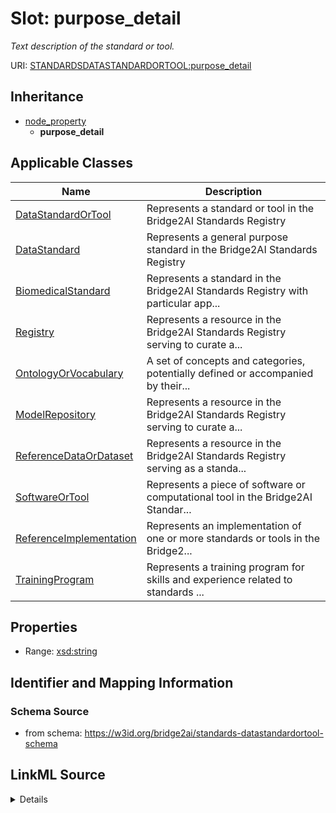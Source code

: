 # Slot: purpose_detail
_Text description of the standard or tool._


URI: [STANDARDSDATASTANDARDORTOOL:purpose_detail](https://w3id.org/bridge2ai/standards-datastandardortool-schema/purpose_detail)




## Inheritance

* [node_property](node_property.md)
    * **purpose_detail**





## Applicable Classes

| Name | Description |
| --- | --- |
[DataStandardOrTool](DataStandardOrTool.md) | Represents a standard or tool in the Bridge2AI Standards Registry
[DataStandard](DataStandard.md) | Represents a general purpose standard in the Bridge2AI Standards Registry
[BiomedicalStandard](BiomedicalStandard.md) | Represents a standard in the Bridge2AI Standards Registry with particular app...
[Registry](Registry.md) | Represents a resource in the Bridge2AI Standards Registry serving to curate a...
[OntologyOrVocabulary](OntologyOrVocabulary.md) | A set of concepts and categories, potentially defined or accompanied by their...
[ModelRepository](ModelRepository.md) | Represents a resource in the Bridge2AI Standards Registry serving to curate a...
[ReferenceDataOrDataset](ReferenceDataOrDataset.md) | Represents a resource in the Bridge2AI Standards Registry serving as a standa...
[SoftwareOrTool](SoftwareOrTool.md) | Represents a piece of software or computational tool in the Bridge2AI Standar...
[ReferenceImplementation](ReferenceImplementation.md) | Represents an implementation of one or more standards or tools in the Bridge2...
[TrainingProgram](TrainingProgram.md) | Represents a training program for skills and experience related to standards ...






## Properties

* Range: [xsd:string](xsd:string)







## Identifier and Mapping Information







### Schema Source


* from schema: https://w3id.org/bridge2ai/standards-datastandardortool-schema




## LinkML Source

<details>
```yaml
name: purpose_detail
description: Text description of the standard or tool.
from_schema: https://w3id.org/bridge2ai/standards-datastandardortool-schema
rank: 1000
is_a: node property
domain: NamedThing
alias: purpose_detail
domain_of:
- DataStandardOrTool
range: string

```
</details>